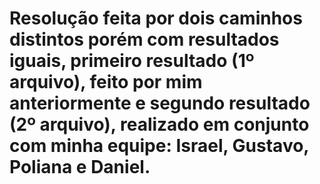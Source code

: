 # Resolução feita por dois caminhos distintos porém com resultados iguais, primeiro resultado (1º arquivo), feito por mim anteriormente e segundo resultado (2º arquivo), realizado em conjunto com minha equipe: Israel, Gustavo, Poliana e Daniel.
